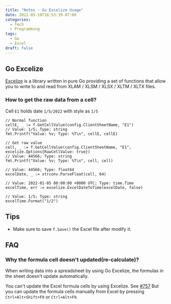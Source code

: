 ```yaml
---
title: "Notes - Go Excelize Usage"
date: 2022-05-10T16:53:39-07:00
categories:
  - Tech
  - Programming
tags:
  - Go
  - Excel
draft: false
---
```


## Go Excelize
[Excelize](https://github.com/qax-os/excelize) is a library written in pure Go providing a set of functions that allow 
you to write to and read from XLAM / XLSM / XLSX / XLTM / XLTX files.

### How to get the raw data from a cell?
Cell `E1` holds date `1/5/2022` with style as `1/5`

```
// Normal function
cellE, _ := f.GetCellValue(config.ClientSheetName, "E1") 
// Value: 1/5; Type: string
fmt.Printf("Value: %v; Type: %T\n", cellE, cellE)

// Get raw value
cell, _ := f.GetCellValue(config.ClientSheetName, "E1", excelize.Options{RawCellValue: true})
// Value: 44566; Type: string
fmt.Printf("Value: %v; Type: %T\n", cell, cell)

// Value: 44566; Type: float64
excelDate, _ := strconv.ParseFloat(cell, 64)

// Value: 2022-01-05 00:00:00 +0000 UTC; Type: time.Time
excelTime, err := excelize.ExcelDateToTime(excelDate, false)

// Value: 1/5; Type: string
excelTime.Format("1/2")
```

## Tips
* Make sure to save `f.Save()` the Excel file after modify it.

## FAQ

### Why the formula cell doesn't updated(re-calculate)?
When writing data into a spreadsheet by using Go Excelize, the formulas in the sheet doesn't update automatically.

You can't update the Excel formula cells by using Excelize. See [#757](https://github.com/qax-os/excelize/issues/757)
But you can update the formula cells manually from Excel by pressing `Ctrl+Alt+Shift+F9` or `Ctrl+Alt+F9`. 

